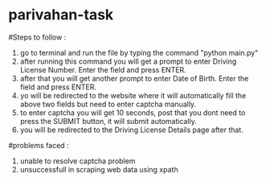 # parivahan-task

#Steps to follow :

1. go to terminal and run the file by typing the command "python main.py"
2. after running this command you will get a prompt to enter Driving License Number. Enter the field and press ENTER.
3. after that you will get another prompt to enter Date of Birth. Enter the field and press ENTER.
4. yo will be redirected to the website where it will automatically fill the above two fields but need to enter captcha manually.
5. to enter captcha you will get 10 seconds, post that you dont need to press the SUBMIT button, it will submit automatically.
6. you will be redirected to the Driving License Details page after that.

#problems faced :

1. unable to resolve captcha problem
2. unsuccessfull in scraping web data using xpath
